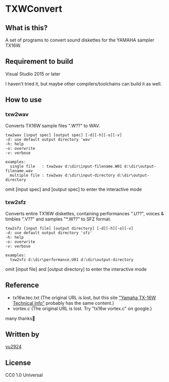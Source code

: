 # TXWConvert

## What is this?

A set of programs to convert sound diskettes for the YAMAHA sampler TX16W.

## Requirement to build

Visual Studio 2015 or later

I haven't tried it, but maybe other compilers/toolchains can build it as well.

## How to use

### txw2wav

Converts TX16W sample files ".W??" to WAV.
```
txw2wav [input spec] [output spec] [-d][-h][-o][-v]
-d: use default output directory 'wav'
-h: help
-o: overwrite
-v: verbose

examples:
  single file   : txw2wav d:\dir\input-filename.W01 d:\dir\output-filename.wav
  multiple file : txw2wav d:\dir\input-directory d:\dir\output-directory
```
omit [input spec] and [output spec] to enter the interactive mode

### txw2sfz

Converts entire TX16W diskettes, containing performances ".U??", voices & timbles ".V??" and samples "*.W??" to SFZ format.

```
txw2sfz [input file] [output directory] [-d][-h][-o][-v]
-d: use default output directory 'sfz'
-h: help
-o: overwrite
-v: verbose

examples:
  txw2sfz d:\dir\performance.U01 d:\dir\output-directory
```

omit [input file] and [output directory] to enter the interactive mode

## Reference

* tx16w.tec.txt (The original URL is lost, but this site ["Yamaha TX-16W Technical Info"](http://www.youngmonkey.ca/nose/audio_tech/synth/Yamaha-TX16W.html) probably has the same content.)
* vortex.c (The original URL is lost. Try "tx16w vortex.c" on google.)

many thanks🙂

## Written by

[yu2924](https://twitter.com/yu2924)

## License

CC0 1.0 Universal
